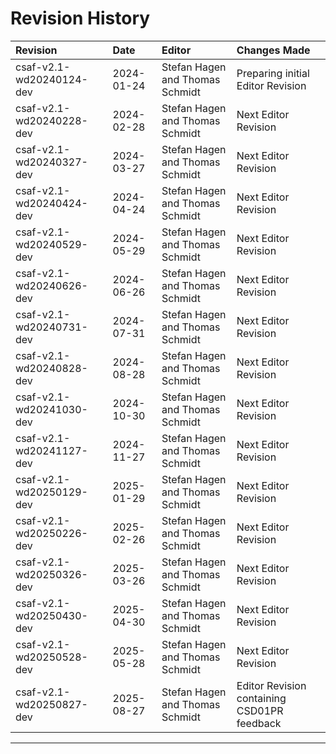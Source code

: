 <!--
---
toc:
  auto: false
  label: Revision History
  enumerate: Appendix B.
---
-->
# Revision History

| Revision                 | Date       | Editor                          | Changes Made                                                                          |
|:-------------------------|:-----------|:--------------------------------|:--------------------------------------------------------------------------------------|
| csaf-v2.1-wd20240124-dev | 2024-01-24 | Stefan Hagen and Thomas Schmidt | Preparing initial Editor Revision |
| csaf-v2.1-wd20240228-dev | 2024-02-28 | Stefan Hagen and Thomas Schmidt | Next Editor Revision |
| csaf-v2.1-wd20240327-dev | 2024-03-27 | Stefan Hagen and Thomas Schmidt | Next Editor Revision |
| csaf-v2.1-wd20240424-dev | 2024-04-24 | Stefan Hagen and Thomas Schmidt | Next Editor Revision |
| csaf-v2.1-wd20240529-dev | 2024-05-29 | Stefan Hagen and Thomas Schmidt | Next Editor Revision |
| csaf-v2.1-wd20240626-dev | 2024-06-26 | Stefan Hagen and Thomas Schmidt | Next Editor Revision |
| csaf-v2.1-wd20240731-dev | 2024-07-31 | Stefan Hagen and Thomas Schmidt | Next Editor Revision |
| csaf-v2.1-wd20240828-dev | 2024-08-28 | Stefan Hagen and Thomas Schmidt | Next Editor Revision |
| csaf-v2.1-wd20241030-dev | 2024-10-30 | Stefan Hagen and Thomas Schmidt | Next Editor Revision |
| csaf-v2.1-wd20241127-dev | 2024-11-27 | Stefan Hagen and Thomas Schmidt | Next Editor Revision |
| csaf-v2.1-wd20250129-dev | 2025-01-29 | Stefan Hagen and Thomas Schmidt | Next Editor Revision |
| csaf-v2.1-wd20250226-dev | 2025-02-26 | Stefan Hagen and Thomas Schmidt | Next Editor Revision |
| csaf-v2.1-wd20250326-dev | 2025-03-26 | Stefan Hagen and Thomas Schmidt | Next Editor Revision |
| csaf-v2.1-wd20250430-dev | 2025-04-30 | Stefan Hagen and Thomas Schmidt | Next Editor Revision |
| csaf-v2.1-wd20250528-dev | 2025-05-28 | Stefan Hagen and Thomas Schmidt | Next Editor Revision |
| csaf-v2.1-wd20250827-dev | 2025-08-27 | Stefan Hagen and Thomas Schmidt | Editor Revision containing CSD01PR feedback |
-------
